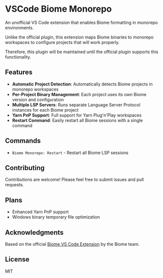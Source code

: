 # VSCode Biome Monorepo

An unofficial VS Code extension that enables Biome formatting in monorepo environments.

Unlike the official plugin, this extension maps Biome binaries to monorepo workspaces to configure projects that will work properly.

Therefore, this plugin will be maintained until the official plugin supports this functionality.

## Features

- **Automatic Project Detection**: Automatically detects Biome projects in monorepo workspaces
- **Per-Project Binary Management**: Each project uses its own Biome version and configuration
- **Multiple LSP Servers**: Runs separate Language Server Protocol instances for each Biome project
- **Yarn PnP Support**: Full support for Yarn Plug'n'Play workspaces
- **Restart Command**: Easily restart all Biome sessions with a single command

## Commands

- `Biome Monorepo: Restart` - Restart all Biome LSP sessions

## Contributing

Contributions are welcome! Please feel free to submit issues and pull requests.

## Plans

- Enhanced Yarn PnP support
- Windows binary temporary file optimization

## Acknowledgments

Based on the official [Biome VS Code Extension](https://github.com/biomejs/biome-vscode) by the Biome team.

## License

MIT
